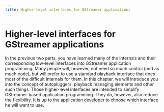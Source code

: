```yaml
---
title: Higher-level interfaces for GStreamer applications
...
```


# Higher-level interfaces for GStreamer applications

In the previous two parts, you have learned many of the internals and
their corresponding low-level interfaces into GStreamer application
programming. Many people will, however, not need so much control (and as
much code), but will prefer to use a standard playback interface that
does most of the difficult internals for them. In this chapter, we will
introduce you into the concept of autopluggers, playback managing
elements and other such things. Those higher-level interfaces are
intended to simplify GStreamer-based application programming. They do,
however, also reduce the flexibility. It is up to the application
developer to choose which interface he will want to use.

